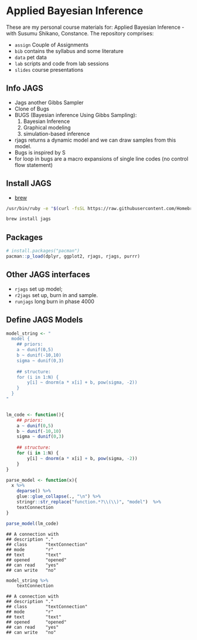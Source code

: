 Applied Bayesian Inference
================

These are my personal course materials for: Applied Bayesian Inference - with Susumu Shikano, Constance. The repository comprises:

-   `assign` Couple of Assignments
-   `bib` contains the syllabus and some literature
-   `data` pet data
-   `lab` scripts and code from lab sessions
-   `slides` course presentations

Info JAGS
---------

-   Jags another Gibbs Sampler
-   Clone of Bugs
-   BUGS (Bayesian inference Using Gibbs Sampling):
    1.  Bayesian Inference
    2.  Graphical modeling
    3.  simulation-based inference
-   rjags returns a dynamic model and we can draw samples from this model.
-   Bugs is inspired by S
-   for loop in bugs are a macro expansions of single line codes (no control flow statement)

Install JAGS
------------

-   [brew](https://brew.sh/)

``` bash
/usr/bin/ruby -e "$(curl -fsSL https://raw.githubusercontent.com/Homebrew/install/master/install)"
```

``` bash
brew install jags
```

Packages
--------

``` r
# install.packages("pacman")
pacman::p_load(dplyr, ggplot2, rjags, rjags, purrr)
```

Other JAGS interfaces
---------------------

-   `rjags` set up model;
-   `r2jags` set up, burn in and sample.
-   `runjags` long burn in phase 4000

Define JAGS Models
------------------

``` r
model_string <- "
  model {
    ## priors:
    a ~ dunif(0,5)
    b ~ dunif(-10,10)
    sigma ~ dunif(0,3)
    
    ## structure:
    for (i in 1:N) {
        y[i] ~ dnorm(a * x[i] + b, pow(sigma, -2))
    }
  }
"


lm_code <- function(){
    ## priors:
    a ~ dunif(0,5)
    b ~ dunif(-10,10)
    sigma ~ dunif(0,3)
    
    ## structure:
    for (i in 1:N) {
        y[i] ~ dnorm(a * x[i] + b, pow(sigma, -2))
    }
}

parse_model <- function(x){
  x %>% 
    deparse() %>% 
    glue::glue_collapse(., "\n") %>% 
    stringr::str_replace("function.*?\\(\\)", "model")  %>% 
    textConnection
}

parse_model(lm_code)
```

    ## A connection with                            
    ## description "."             
    ## class       "textConnection"
    ## mode        "r"             
    ## text        "text"          
    ## opened      "opened"        
    ## can read    "yes"           
    ## can write   "no"

``` r
model_string %>% 
    textConnection
```

    ## A connection with                            
    ## description "."             
    ## class       "textConnection"
    ## mode        "r"             
    ## text        "text"          
    ## opened      "opened"        
    ## can read    "yes"           
    ## can write   "no"
